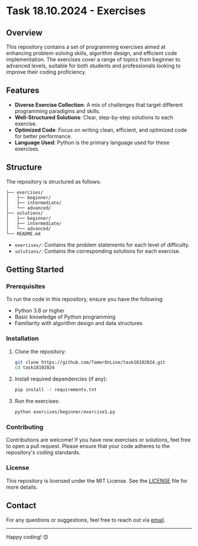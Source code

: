
# Task 18.10.2024 - Exercises

## Overview
This repository contains a set of programming exercises aimed at enhancing problem-solving skills, algorithm design, and efficient code implementation. The exercises cover a range of topics from beginner to advanced levels, suitable for both students and professionals looking to improve their coding proficiency.

## Features
- **Diverse Exercise Collection**: A mix of challenges that target different programming paradigms and skills.
- **Well-Structured Solutions**: Clear, step-by-step solutions to each exercise.
- **Optimized Code**: Focus on writing clean, efficient, and optimized code for better performance.
- **Language Used**: Python is the primary language used for these exercises.

## Structure
The repository is structured as follows:

```
├── exercises/
│   ├── beginner/
│   ├── intermediate/
│   └── advanced/
├── solutions/
│   ├── beginner/
│   ├── intermediate/
│   └── advanced/
└── README.md
```

- `exercises/`: Contains the problem statements for each level of difficulty.
- `solutions/`: Contains the corresponding solutions for each exercise.

## Getting Started

### Prerequisites
To run the code in this repository, ensure you have the following:
- Python 3.8 or higher
- Basic knowledge of Python programming
- Familiarity with algorithm design and data structures

### Installation

1. Clone the repository:
   ```bash
   git clone https://github.com/TamerOnLine/task18102024.git
   cd task18102024
   ```

2. Install required dependencies (if any):
   ```bash
   pip install -r requirements.txt
   ```

3. Run the exercises:
   ```bash
   python exercises/beginner/exercise1.py
   ```

### Contributing
Contributions are welcome! If you have new exercises or solutions, feel free to open a pull request. Please ensure that your code adheres to the repository's coding standards.

### License
This repository is licensed under the MIT License. See the [LICENSE](LICENSE) file for more details.

## Contact
For any questions or suggestions, feel free to reach out via [email](mailto:info@tameronline.com).

---

Happy coding! 😊
